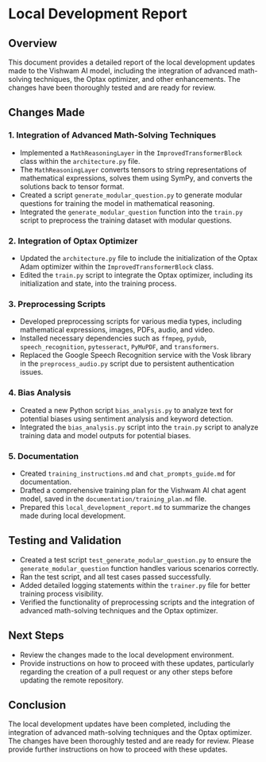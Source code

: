 # Local Development Report

## Overview
This document provides a detailed report of the local development updates made to the Vishwam AI model, including the integration of advanced math-solving techniques, the Optax optimizer, and other enhancements. The changes have been thoroughly tested and are ready for review.

## Changes Made

### 1. Integration of Advanced Math-Solving Techniques
- Implemented a `MathReasoningLayer` in the `ImprovedTransformerBlock` class within the `architecture.py` file.
- The `MathReasoningLayer` converts tensors to string representations of mathematical expressions, solves them using SymPy, and converts the solutions back to tensor format.
- Created a script `generate_modular_question.py` to generate modular questions for training the model in mathematical reasoning.
- Integrated the `generate_modular_question` function into the `train.py` script to preprocess the training dataset with modular questions.

### 2. Integration of Optax Optimizer
- Updated the `architecture.py` file to include the initialization of the Optax Adam optimizer within the `ImprovedTransformerBlock` class.
- Edited the `train.py` script to integrate the Optax optimizer, including its initialization and state, into the training process.

### 3. Preprocessing Scripts
- Developed preprocessing scripts for various media types, including mathematical expressions, images, PDFs, audio, and video.
- Installed necessary dependencies such as `ffmpeg`, `pydub`, `speech_recognition`, `pytesseract`, `PyMuPDF`, and `transformers`.
- Replaced the Google Speech Recognition service with the Vosk library in the `preprocess_audio.py` script due to persistent authentication issues.

### 4. Bias Analysis
- Created a new Python script `bias_analysis.py` to analyze text for potential biases using sentiment analysis and keyword detection.
- Integrated the `bias_analysis.py` script into the `train.py` script to analyze training data and model outputs for potential biases.

### 5. Documentation
- Created `training_instructions.md` and `chat_prompts_guide.md` for documentation.
- Drafted a comprehensive training plan for the Vishwam AI chat agent model, saved in the `documentation/training_plan.md` file.
- Prepared this `local_development_report.md` to summarize the changes made during local development.

## Testing and Validation
- Created a test script `test_generate_modular_question.py` to ensure the `generate_modular_question` function handles various scenarios correctly.
- Ran the test script, and all test cases passed successfully.
- Added detailed logging statements within the `trainer.py` file for better training process visibility.
- Verified the functionality of preprocessing scripts and the integration of advanced math-solving techniques and the Optax optimizer.

## Next Steps
- Review the changes made to the local development environment.
- Provide instructions on how to proceed with these updates, particularly regarding the creation of a pull request or any other steps before updating the remote repository.

## Conclusion
The local development updates have been completed, including the integration of advanced math-solving techniques and the Optax optimizer. The changes have been thoroughly tested and are ready for review. Please provide further instructions on how to proceed with these updates.
